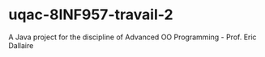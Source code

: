# uqac-8INF957-travail-2
A Java project for the discipline of Advanced OO Programming - Prof. Eric Dallaire
